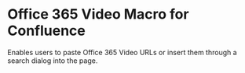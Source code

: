 # Office 365 Video Macro for Confluence
Enables users to paste Office 365 Video URLs or insert them through a search dialog into the page.
